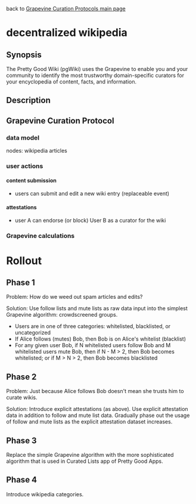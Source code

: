 back to [Grapevine Curation Protocols main page](https://github.com/wds4/DCoSL/tree/main/grapevineCurationProtocols)

decentralized wikipedia
=====

## Synopsis

The Pretty Good Wiki (pgWiki) uses the Grapevine to enable you and your community to identify the most trustworthy domain-specific curators for your encyclopedia of content, facts, and information.

## Description

## Grapevine Curation Protocol

### data model

nodes: wikipedia articles

### user actions

#### content submission
- users can submit and edit a new wiki entry (replaceable event)

#### attestations
- user A can endorse (or block) User B as a curator for the wiki

### Grapevine calculations

# Rollout

## Phase 1

Problem: How do we weed out spam articles and edits?

Solution: Use follow lists and mute lists as raw data input into the simplest Grapevine algorithm: crowdscreened groups.
- Users are in one of three categories: whitelisted, blacklisted, or uncategorized
- If Alice follows (mutes) Bob, then Bob is on Alice's whitelist (blacklist)
- For any given user Bob, if N whitelisted users follow Bob and M whitelisted users mute Bob, then if N - M > 2, then Bob becomes whitelisted; or if M > N > 2, then Bob becomes blacklisted

## Phase 2

Problem: Just because Alice follows Bob doesn't mean she trusts him to curate wikis.

Solution: Introduce explicit attestations (as above). Use explicit attestation data in addition to follow and mute list data. Gradually phase out the usage of follow and mute lists as the explicit attestation dataset increases.

## Phase 3

Replace the simple Grapevine algorithm with the more sophisticated algorithm that is used in Curated Lists app of Pretty Good Apps.

## Phase 4

Introduce wikipedia categories.
